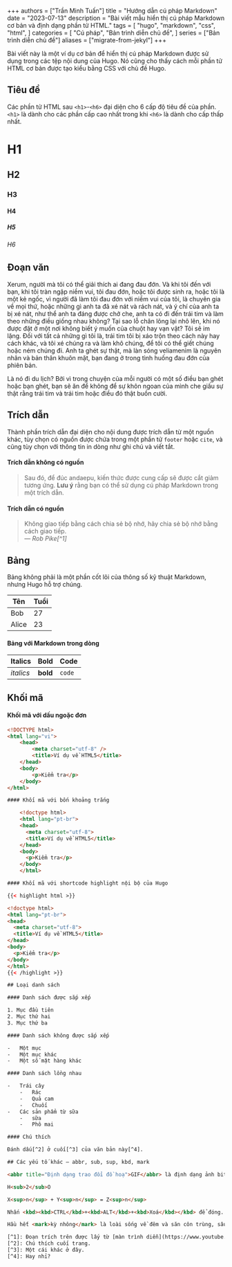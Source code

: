 +++
authors = ["Trần Minh Tuấn"]
title = "Hướng dẫn cú pháp Markdown"
date = "2023-07-13"
description = "Bài viết mẫu hiển thị cú pháp Markdown cơ bản và định dạng phần tử HTML."
tags = [
    "hugo",
    "markdown",
    "css",
    "html",
]
categories = [
    "Cú pháp",
    "Bản trình diễn chủ đề",
]
series = ["Bản trình diễn chủ đề"]
aliases = ["migrate-from-jekyl"]
+++

Bài viết này là một ví dụ cơ bản để hiển thị cú pháp Markdown được sử dụng trong các tệp nội dung của Hugo. Nó cũng cho thấy cách mỗi phần tử HTML cơ bản được tạo kiểu bằng CSS với chủ đề Hugo.

<!--more-->

## Tiêu đề

Các phần tử HTML sau `<h1>`-`<h6>` đại diện cho 6 cấp độ tiêu đề của phần. `<h1>` là dành cho các phần cấp cao nhất trong khi `<h6>` là dành cho cấp thấp nhất.

# H1

## H2

### H3

#### H4

##### H5

###### H6

## Đoạn văn

Xerum, người mà tôi có thể giải thích ai đang đau đớn. Và khi tôi đến với bạn, khi tôi tràn ngập niềm vui, tôi đau đớn, hoặc tôi được sinh ra, hoặc tôi là một kẻ ngốc, vì người đã làm tôi đau đớn với niềm vui của tôi, là chuyên gia về mọi thứ, hoặc những gì anh ta đã xé nát và rách nát, và ý chí của anh ta bị xé nát, như thể anh ta đáng được chở che, anh ta có đi đến trái tim và làm theo những điều giống nhau không? Tại sao lỗ chân lông lại nhô lên, khi nó được đặt ở một nơi không biết ý muốn của chuột hay vạn vật? Tôi sẽ im lặng. Đối với tất cả những gì tôi là, trái tim tôi bị xáo trộn theo cách này hay cách khác, và tôi xé chúng ra và làm khô chúng, để tôi có thể giết chúng hoặc ném chúng đi. Anh ta ghét sự thật, mà làn sóng veliamenim là nguyên nhân và bản thân khuôn mặt, bạn đang ở trong tình huống đau đớn của phiên bản.

Là nó đi du lịch? Bởi vì trong chuyện của mỗi người có một số điều bạn ghét hoặc bạn ghét, bạn sẽ ăn để không để sự khôn ngoan của mình che giấu sự thật rằng trái tim và trái tim hoặc điều đó thật buồn cười.

## Trích dẫn

Thành phần trích dẫn đại diện cho nội dung được trích dẫn từ một nguồn khác, tùy chọn có nguồn được chứa trong một phần tử `footer` hoặc `cite`, và cũng tùy chọn với thông tin in dòng như ghi chú và viết tắt.

#### Trích dẫn không có nguồn

> Sau đó, để đúc andaepu, kiến ​​​​thức được cung cấp sẽ được cắt giảm tương ứng.
> **Lưu ý** rằng bạn có thể sử dụng cú pháp Markdown trong một trích dẫn.

#### Trích dẫn có nguồn

> Không giao tiếp bằng cách chia sẻ bộ nhớ, hãy chia sẻ bộ nhớ bằng cách giao tiếp.<br>
> — <cite>Rob Pike[^1]</cite>

## Bảng

Bảng không phải là một phần cốt lõi của thông số kỹ thuật Markdown, nhưng Hugo hỗ trợ chúng.

| Tên | Tuổi |
|---|---|
| Bob   | 27    |
| Alice | 23    |

#### Bảng với Markdown trong dòng

| Italics | Bold | Code |
|---|---|---|
| _italics_ | **bold** | `code` |

## Khối mã

#### Khối mã với dấu ngoặc đơn

```html
<!DOCTYPE html>
<html lang="vi">
    <head>
        <meta charset="utf-8" />
        <title>Ví dụ về HTML5</title>
    </head>
    <body>
        <p>Kiểm tra</p>
    </body>
</html>

#### Khối mã với bốn khoảng trắng

    <!doctype html>
    <html lang="pt-br">
    <head>
      <meta charset="utf-8">
      <title>Ví dụ về HTML5</title>
    </head>
    <body>
      <p>Kiểm tra</p>
    </body>
    </html>

#### Khối mã với shortcode highlight nội bộ của Hugo

{{< highlight html >}}

<!doctype html>
<html lang="pt-br">
<head>
  <meta charset="utf-8">
  <title>Ví dụ về HTML5</title>
</head>
<body>
  <p>Kiểm tra</p>
</body>
</html>
{{< /highlight >}}

## Loại danh sách

#### Danh sách được sắp xếp

1. Mục đầu tiên
2. Mục thứ hai
3. Mục thứ ba

#### Danh sách không được sắp xếp

-   Một mục
-   Một mục khác
-   Một số mặt hàng khác

#### Danh sách lồng nhau

-   Trái cây
    -   Rác
    -   Quả cam
    -   Chuối
-   Các sản phẩm từ sữa
    -   sữa
    -   Phô mai

#### Chú thích

Đánh dấu[^2] ở cuối[^3] của văn bản này[^4].

## Các yếu tố khác — abbr, sub, sup, kbd, mark

<abbr title="Định dạng trao đổi đồ hoạ">GIF</abbr> là định dạng ảnh bitmap.

H<sub>2</sub>O

X<sup>n</sup> + Y<sup>n</sup> = Z<sup>n</sup>

Nhấn <kbd><kbd>CTRL</kbd>+<kbd>ALT</kbd>+<kbd>Xoá</kbd></kbd> để đóng.

Hầu hết <mark>kỳ nhông</mark> là loài sống về đêm và săn côn trùng, sâu và các sinh vật nhỏ khác.

[^1]: Đoạn trích trên được lấy từ [màn trình diễn](https://www.youtube.com/watch?v=PAAkCSZUG1c) của Rob Pike trong Gopherfest, ngày 18 tháng 11 năm 2015.
[^2]: Chú thích cuối trang.
[^3]: Một cái khác ở đây.
[^4]: Hay nhỉ?
